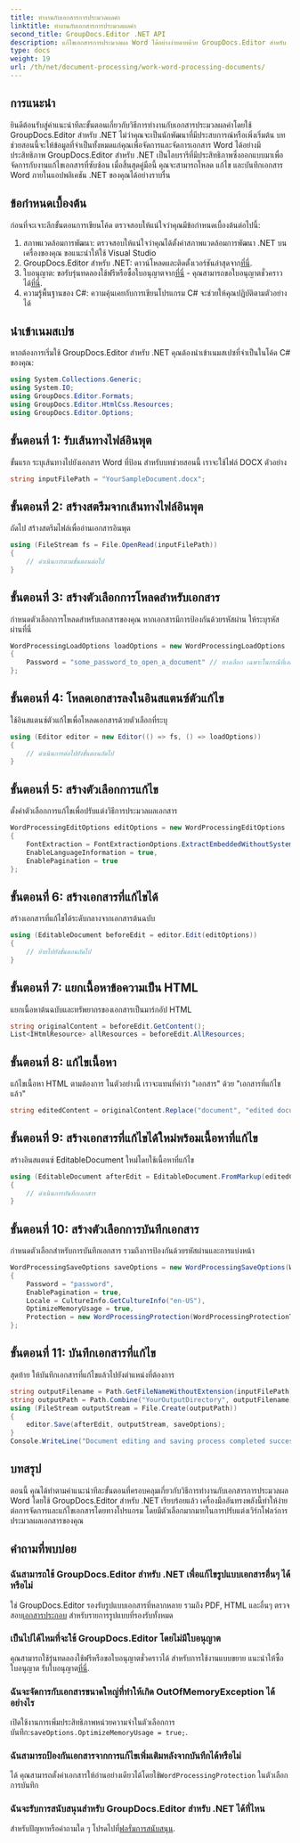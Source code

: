 ```yaml
---
title: ทำงานกับเอกสารการประมวลผลคำ
linktitle: ทำงานกับเอกสารการประมวลผลคำ
second_title: GroupDocs.Editor .NET API
description: แก้ไขเอกสารการประมวลผล Word ได้อย่างง่ายดายด้วย GroupDocs.Editor สำหรับ .NET ปฏิบัติตามบทช่วยสอนแบบละเอียดทีละขั้นตอนของเราเพื่อพัฒนาทักษะการจัดการเอกสารของคุณ
type: docs
weight: 19
url: /th/net/document-processing/work-word-processing-documents/
---
```

## การแนะนำ
ยินดีต้อนรับสู่คำแนะนำทีละขั้นตอนเกี่ยวกับวิธีการทำงานกับเอกสารประมวลผลคำโดยใช้ GroupDocs.Editor สำหรับ .NET ไม่ว่าคุณจะเป็นนักพัฒนาที่มีประสบการณ์หรือเพิ่งเริ่มต้น บทช่วยสอนนี้จะให้ข้อมูลที่จำเป็นทั้งหมดแก่คุณเพื่อจัดการและจัดการเอกสาร Word ได้อย่างมีประสิทธิภาพ GroupDocs.Editor สำหรับ .NET เป็นไลบรารีที่มีประสิทธิภาพซึ่งออกแบบมาเพื่อจัดการกับงานแก้ไขเอกสารที่ซับซ้อน เมื่อสิ้นสุดคู่มือนี้ คุณจะสามารถโหลด แก้ไข และบันทึกเอกสาร Word ภายในแอปพลิเคชัน .NET ของคุณได้อย่างราบรื่น
## ข้อกำหนดเบื้องต้น
ก่อนที่จะเจาะลึกขั้นตอนการเขียนโค้ด ตรวจสอบให้แน่ใจว่าคุณมีข้อกำหนดเบื้องต้นต่อไปนี้:
1. สภาพแวดล้อมการพัฒนา: ตรวจสอบให้แน่ใจว่าคุณได้ตั้งค่าสภาพแวดล้อมการพัฒนา .NET บนเครื่องของคุณ ขอแนะนำให้ใช้ Visual Studio
2.  GroupDocs.Editor สำหรับ .NET: ดาวน์โหลดและติดตั้งเวอร์ชันล่าสุดจาก[ที่นี่](https://releases.groupdocs.com/editor/net/).
3.  ใบอนุญาต: ขอรับรุ่นทดลองใช้ฟรีหรือซื้อใบอนุญาตจาก[ที่นี่](https://purchase.groupdocs.com/buy) - คุณสามารถขอใบอนุญาตชั่วคราวได้[ที่นี่](https://purchase.groupdocs.com/temporary-license/).
4. ความรู้พื้นฐานของ C#: ความคุ้นเคยกับการเขียนโปรแกรม C# จะช่วยให้คุณปฏิบัติตามตัวอย่างได้
## นำเข้าเนมสเปซ
หากต้องการเริ่มใช้ GroupDocs.Editor สำหรับ .NET คุณต้องนำเข้าเนมสเปซที่จำเป็นในโค้ด C# ของคุณ:
```csharp
using System.Collections.Generic;
using System.IO;
using GroupDocs.Editor.Formats;
using GroupDocs.Editor.HtmlCss.Resources;
using GroupDocs.Editor.Options;
```
## ขั้นตอนที่ 1: รับเส้นทางไฟล์อินพุต
ขั้นแรก ระบุเส้นทางไปยังเอกสาร Word ที่ป้อน สำหรับบทช่วยสอนนี้ เราจะใช้ไฟล์ DOCX ตัวอย่าง
```csharp
string inputFilePath = "YourSampleDocument.docx";
```
## ขั้นตอนที่ 2: สร้างสตรีมจากเส้นทางไฟล์อินพุต
ถัดไป สร้างสตรีมไฟล์เพื่ออ่านเอกสารอินพุต
```csharp
using (FileStream fs = File.OpenRead(inputFilePath))
{
    // ดำเนินการตามขั้นตอนต่อไป
}
```
## ขั้นตอนที่ 3: สร้างตัวเลือกการโหลดสำหรับเอกสาร
กำหนดตัวเลือกการโหลดสำหรับเอกสารของคุณ หากเอกสารมีการป้องกันด้วยรหัสผ่าน ให้ระบุรหัสผ่านที่นี่ 
```csharp
WordProcessingLoadOptions loadOptions = new WordProcessingLoadOptions
{
    Password = "some_password_to_open_a_document" // ทางเลือก เฉพาะในกรณีที่เอกสารได้รับการป้องกัน
};
```
## ขั้นตอนที่ 4: โหลดเอกสารลงในอินสแตนซ์ตัวแก้ไข
ใช้อินสแตนซ์ตัวแก้ไขเพื่อโหลดเอกสารด้วยตัวเลือกที่ระบุ
```csharp
using (Editor editor = new Editor(() => fs, () => loadOptions))
{
    // ดำเนินการต่อไปยังขั้นตอนถัดไป
}
```
## ขั้นตอนที่ 5: สร้างตัวเลือกการแก้ไข
ตั้งค่าตัวเลือกการแก้ไขเพื่อปรับแต่งวิธีการประมวลผลเอกสาร
```csharp
WordProcessingEditOptions editOptions = new WordProcessingEditOptions
{
    FontExtraction = FontExtractionOptions.ExtractEmbeddedWithoutSystem,
    EnableLanguageInformation = true,
    EnablePagination = true
};
```
## ขั้นตอนที่ 6: สร้างเอกสารที่แก้ไขได้
สร้างเอกสารที่แก้ไขได้ระดับกลางจากเอกสารต้นฉบับ
```csharp
using (EditableDocument beforeEdit = editor.Edit(editOptions))
{
    // ย้ายไปยังขั้นตอนถัดไป
}
```
## ขั้นตอนที่ 7: แยกเนื้อหาข้อความเป็น HTML
แยกเนื้อหาต้นฉบับและทรัพยากรของเอกสารเป็นมาร์กอัป HTML
```csharp
string originalContent = beforeEdit.GetContent();
List<IHtmlResource> allResources = beforeEdit.AllResources;
```
## ขั้นตอนที่ 8: แก้ไขเนื้อหา
แก้ไขเนื้อหา HTML ตามต้องการ ในตัวอย่างนี้ เราจะแทนที่คำว่า "เอกสาร" ด้วย "เอกสารที่แก้ไขแล้ว"
```csharp
string editedContent = originalContent.Replace("document", "edited document");
```
## ขั้นตอนที่ 9: สร้างเอกสารที่แก้ไขได้ใหม่พร้อมเนื้อหาที่แก้ไข
สร้างอินสแตนซ์ EditableDocument ใหม่โดยใช้เนื้อหาที่แก้ไข
```csharp
using (EditableDocument afterEdit = EditableDocument.FromMarkup(editedContent, allResources))
{
    // ดำเนินการบันทึกเอกสาร
}
```
## ขั้นตอนที่ 10: สร้างตัวเลือกการบันทึกเอกสาร
กำหนดตัวเลือกสำหรับการบันทึกเอกสาร รวมถึงการป้องกันด้วยรหัสผ่านและการแบ่งหน้า
```csharp
WordProcessingSaveOptions saveOptions = new WordProcessingSaveOptions(WordProcessingFormats.Docm)
{
    Password = "password",
    EnablePagination = true,
    Locale = CultureInfo.GetCultureInfo("en-US"),
    OptimizeMemoryUsage = true,
    Protection = new WordProcessingProtection(WordProcessingProtectionType.ReadOnly, "write_password")
};
```
## ขั้นตอนที่ 11: บันทึกเอกสารที่แก้ไข
สุดท้าย ให้บันทึกเอกสารที่แก้ไขแล้วไปยังตำแหน่งที่ต้องการ
```csharp
string outputFilename = Path.GetFileNameWithoutExtension(inputFilePath) + ".docm";
string outputPath = Path.Combine("YourOutputDirectory", outputFilename);
using (FileStream outputStream = File.Create(outputPath))
{
    editor.Save(afterEdit, outputStream, saveOptions);
}
Console.WriteLine("Document editing and saving process completed successfully.");
```
## บทสรุป
ตอนนี้ คุณได้ทำตามคำแนะนำทีละขั้นตอนที่ครอบคลุมเกี่ยวกับวิธีการทำงานกับเอกสารการประมวลผล Word โดยใช้ GroupDocs.Editor สำหรับ .NET เรียบร้อยแล้ว เครื่องมืออันทรงพลังนี้ทำให้ง่ายต่อการจัดการและแก้ไขเอกสารโดยทางโปรแกรม โดยมีตัวเลือกมากมายในการปรับแต่งเวิร์กโฟลว์การประมวลผลเอกสารของคุณ
## คำถามที่พบบ่อย
### ฉันสามารถใช้ GroupDocs.Editor สำหรับ .NET เพื่อแก้ไขรูปแบบเอกสารอื่นๆ ได้หรือไม่
 ใช่ GroupDocs.Editor รองรับรูปแบบเอกสารที่หลากหลาย รวมถึง PDF, HTML และอื่นๆ ตรวจสอบ[เอกสารประกอบ](https://reference.groupdocs.com/editor/net/) สำหรับรายการรูปแบบที่รองรับทั้งหมด
### เป็นไปได้ไหมที่จะใช้ GroupDocs.Editor โดยไม่มีใบอนุญาต
 คุณสามารถใช้รุ่นทดลองใช้ฟรีหรือขอใบอนุญาตชั่วคราวได้ สำหรับการใช้งานแบบขยาย แนะนำให้ซื้อใบอนุญาต รับใบอนุญาต[ที่นี่](https://purchase.groupdocs.com/buy).
### ฉันจะจัดการกับเอกสารขนาดใหญ่ที่ทำให้เกิด OutOfMemoryException ได้อย่างไร
 เปิดใช้งานการเพิ่มประสิทธิภาพหน่วยความจำในตัวเลือกการบันทึก:`saveOptions.OptimizeMemoryUsage = true;`.
### ฉันสามารถป้องกันเอกสารจากการแก้ไขเพิ่มเติมหลังจากบันทึกได้หรือไม่
 ได้ คุณสามารถตั้งค่าเอกสารให้อ่านอย่างเดียวได้โดยใช้`WordProcessingProtection` ในตัวเลือกการบันทึก
### ฉันจะรับการสนับสนุนสำหรับ GroupDocs.Editor สำหรับ .NET ได้ที่ไหน
 สำหรับปัญหาหรือคำถามใด ๆ โปรดไปที่[ฟอรั่มการสนับสนุน](https://forum.groupdocs.com/c/editor/20).